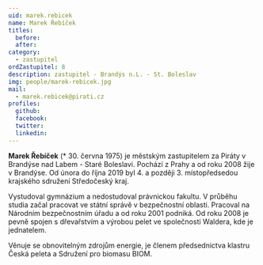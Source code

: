 ```yaml
---
uid: marek.rebicek
name: Marek Řebíček
titles:
  before:
  after:
category:
  - zastupitel
ordZastupitel: 8
description: zastupitel - Brandýs n.L. - St. Boleslav
img: people/marek-rebicek.jpg
mail:
  - marek.rebicek@pirati.cz
profiles:
  github:
  facebook:
  twitter:
  linkedin:
---
```


**Marek Řebíček** (* 30. června 1975) je městským zastupitelem za Piráty v Brandýse nad Labem - Staré Boleslavi. Pochází z Prahy a od roku 2008 žije v Brandýse. Od února do října 2019 byl 4. a později 3. místopředsedou krajského sdružení Středočeský kraj.

Vystudoval gymnázium a nedostudoval právnickou fakultu. V průběhu studia začal pracovat ve státní správě v bezpečnostní oblasti. Pracoval na Národním bezpečnostním úřadu a od roku 2001 podniká. Od roku 2008 je pevně spojen s dřevařstvím a výrobou pelet ve společnosti Waldera, kde je jednatelem.

Věnuje se obnovitelným zdrojům energie, je členem předsednictva klastru Česká peleta a Sdružení pro biomasu BIOM.

